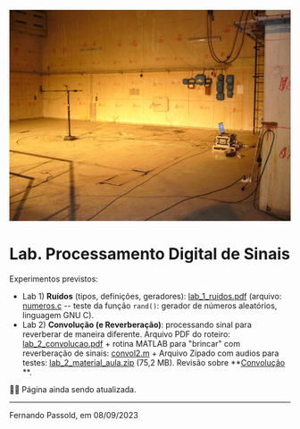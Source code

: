 <!-- title: Lab. Processamento Digital de Sinais -->

![p1010913](Lab_2/p1010913.jpg)

# Lab. Processamento Digital de Sinais

Experimentos previstos:

* Lab 1) **Ruídos** (tipos, definições, geradores):  [lab_1_ruidos.pdf](Lab_1/lab_1_ruidos.pdf) (arquivo:  [numeros.c](Lab_1/numeros.c)  -- teste da função `rand()`: gerador de números aleatórios, linguagem GNU C).
* Lab 2) **Convolução (e Reverberação)**: processando sinal para reverberar de maneira diferente.
  Arquivo PDF do roteiro:  [lab_2_convolucao.pdf](Lab_2/lab_2_convolucao.pdf)  + rotina MATLAB para "brincar" com reverberação de sinais:   [convol2.m](Lab_2/convol2.m) + Arquivo Zipado com audios para testes:  [lab_2_material_aula.zip](Lab_2/lab_2_material_aula.zip) (75,2 MB).
  Revisão sobre **[Convolução](Convolucao/convolucao.html) **.



:construction_worker_man: Página ainda sendo atualizada.

----

Fernando Passold, em 08/09/2023